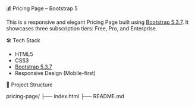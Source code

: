 💰 Pricing Page – Bootstrap 5

This is a responsive and elegant Pricing Page built using [Bootstrap 5.3.7](https://getbootstrap.com/). It showcases three subscription tiers: Free, Pro, and Enterprise.

🛠️ Tech Stack

- HTML5
- CSS3
- [Bootstrap 5.3.7](https://getbootstrap.com/)
- Responsive Design (Mobile-first)


📂 Project Structure

pricing-page/
├── index.html
├── README.md
